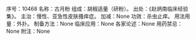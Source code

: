 序号：10468
名称：古月粉
组成：胡椒适量（研粉）。
出处：《赵炳南临床经验集》。
主治：慢性、亚急性皮肤搔痒症。
加减：None
功效：杀虫止痒。
用法用量：外扑。
制备方法：None
临床应用：None
各家论述：None
用药禁忌：None
附注：None
